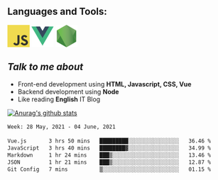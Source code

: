 ## **Languages and Tools:**      
<code><img height="50" src="https://raw.githubusercontent.com/github/explore/80688e429a7d4ef2fca1e82350fe8e3517d3494d/topics/javascript/javascript.png"></code>
<code><img height="50"  src="https://raw.githubusercontent.com/github/explore/80688e429a7d4ef2fca1e82350fe8e3517d3494d/topics/vue/vue.png"></code>
<code><img height="50"  src="https://raw.githubusercontent.com/github/explore/80688e429a7d4ef2fca1e82350fe8e3517d3494d/topics/nodejs/nodejs.png"></code>

## *Talk to me about*
- Front-end development using **HTML, Javascript, CSS, Vue**
- Backend development using **Node**
- Like reading **English** IT Blog    

[![Anurag's github stats](https://github-readme-stats.vercel.app/api?username=qdi5)](https://github.com/anuraghazra/github-readme-stats)    

<!--START_SECTION:waka-->
```text
Week: 28 May, 2021 - 04 June, 2021

Vue.js       3 hrs 50 mins   █████████░░░░░░░░░░░░░░░░   36.46 % 
JavaScript   3 hrs 40 mins   ████████▓░░░░░░░░░░░░░░░░   34.99 % 
Markdown     1 hr 24 mins    ███▒░░░░░░░░░░░░░░░░░░░░░   13.46 % 
JSON         1 hr 21 mins    ███▒░░░░░░░░░░░░░░░░░░░░░   12.87 % 
Git Config   7 mins          ▒░░░░░░░░░░░░░░░░░░░░░░░░   01.15 % 
```
<!--END_SECTION:waka-->
